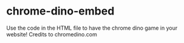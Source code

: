 # chrome-dino-embed
Use the code in the HTML file to have the chrome dino game in your website!
Credits to chromedino.com
